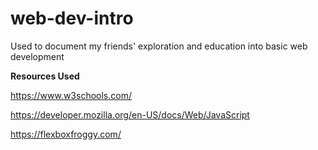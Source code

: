 # web-dev-intro
Used to document my friends' exploration and education into basic web development


**Resources Used**

https://www.w3schools.com/

https://developer.mozilla.org/en-US/docs/Web/JavaScript

https://flexboxfroggy.com/
